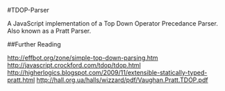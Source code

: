 #TDOP-Parser

A JavaScript implementation of a Top Down Operator Precedance Parser. Also known as a Pratt Parser.

##Further Reading

http://effbot.org/zone/simple-top-down-parsing.htm
http://javascript.crockford.com/tdop/tdop.html
http://higherlogics.blogspot.com/2009/11/extensible-statically-typed-pratt.html
http://hall.org.ua/halls/wizzard/pdf/Vaughan.Pratt.TDOP.pdf
